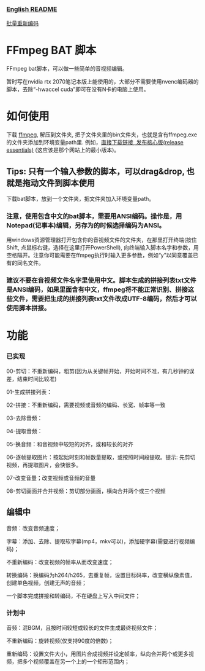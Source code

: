 ### [English README](README2.md)

[批量重新编码](batch-recode-ps1-bat-批量转码压缩PowerShell和batch脚本\README.md)


# FFmpeg BAT 脚本
FFmpeg bat脚本，可以做一些简单的音视频编辑。

暂时写在nvidia rtx 2070笔记本版上能使用的，大部分不需要使用nvenc编码器的脚本，去除“-hwaccel cuda”即可在没有N卡的电脑上使用。

# 如何使用
下载 [ffmpeg](https://www.gyan.dev/ffmpeg/builds/), 解压到文件夹, 把子文件夹里的bin文件夹，也就是含有ffmpeg.exe的文件夹添加到环境变量path里. 例如，[直接下载链接, 发布核心版(release essentials)](https://www.gyan.dev/ffmpeg/builds/ffmpeg-release-essentials.7z) (这应该是那个网站上的最小版本)。

## Tips: 只有一个输入参数的脚本，可以drag&drop, 也就是拖动文件到脚本使用

下载bat脚本，放到一个文件夹，把文件夹加入环境变量path。

### 注意，使用包含中文的bat脚本，需要用ANSI编码。操作是，用Notepad(记事本)编辑，另存为的时候选择编码为ANSI。

用windows资源管理器打开包含你的音视频文件的文件夹，在那里打开终端(按住Shift, 点鼠标右键，选择在这里打开PowerShell), 向终端输入脚本名字和参数，用空格隔开。注意你可能需要在ffmpeg执行时输入更多参数，例如“y”以同意覆盖已有的同名文件。
### 建议不要在音视频文件名字里使用中文。脚本生成的拼接列表txt文件是ANSI编码，如果里面含有中文，ffmpeg将不能正常识别、拼接这些文件，需要把生成的拼接列表txt文件改成UTF-8编码，然后才可以使用脚本拼接。

# 功能
### 已实现
00-剪切：不重新编码，粗剪(因为从关键帧开始，开始时间不准，有几秒钟的误差，结束时间比较准)

01-生成拼接列表：

02-拼接：不重新编码，需要视频或音频的编码、长宽、帧率等一致

03-去除音频：

04-提取音频：

05-换音频：和音视频中较短的对齐，或和较长的对齐

06-逐帧提取图片：按起始时刻和帧数量提取，或按照时间段提取。提示: 先剪切视频，再提取图片，会快很多。

07-改变音量；改变视频或音频的音量

08-剪切画面并合并视频：剪切部分画面，横向合并两个或三个视频

## 编辑中

音频：改变音频速度；

字幕：添加、去除、提取软字幕(mp4，mkv可以)，添加硬字幕(需要进行视频编码)；

不重新编码：改变视频的帧率从而改变速度；

转换编码：换编码为h264/h265，去重复帧，设置目标码率，改变横纵像素值，创建单色视频，创建无声的音频；

一个脚本完成拼接和转编码，不在硬盘上写入中间文件；

### 计划中
音频：混BGM，且按时间较短或较长的文件生成最终视频文件；

不重新编码：旋转视频(仅支持90度的倍数)；

重新编码：设置文件大小，用图片合成视频并设定帧率，纵向合并两个或更多视频，把多个视频覆盖在另一个上的一个矩形范围内；